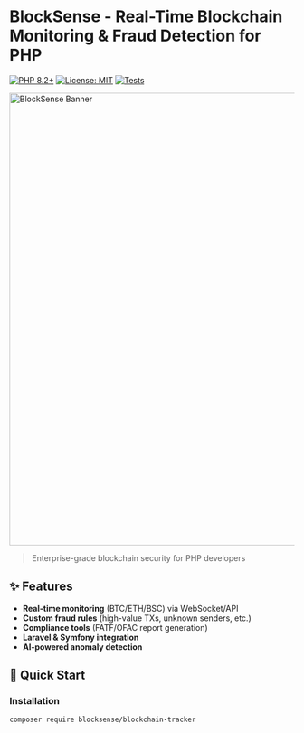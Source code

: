 # BlockSense - Real-Time Blockchain Monitoring & Fraud Detection for PHP

[![PHP 8.2+](https://img.shields.io/badge/PHP-8.2+-8892BF.svg?logo=php)](https://php.net/)
[![License: MIT](https://img.shields.io/badge/License-MIT-blue.svg)](https://opensource.org/licenses/MIT)
[![Tests](https://github.com/yourusername/blocksense/actions/workflows/tests.yml/badge.svg)](https://github.com/yourusername/blocksense/actions)

<img src="https://user-images.githubusercontent.com/.../blocksense-banner.png" alt="BlockSense Banner" width="800">

> Enterprise-grade blockchain security for PHP developers

## ✨ Features

- **Real-time monitoring** (BTC/ETH/BSC) via WebSocket/API
- **Custom fraud rules** (high-value TXs, unknown senders, etc.)
- **Compliance tools** (FATF/OFAC report generation)
- **Laravel & Symfony integration**
- **AI-powered anomaly detection**

## 🚀 Quick Start

### Installation
```bash
composer require blocksense/blockchain-tracker
